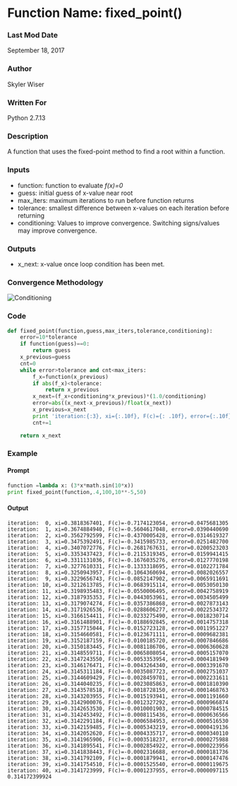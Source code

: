 # Function Name: fixed_point()

### Last Mod Date
September 18, 2017
### Author
Skyler Wiser
### Written For
Python 2.7.13
### Description
A function that uses the fixed-point method to find a root within a function.
### Inputs

* function: function to evaluate *f(x)=0*
* guess: initial guess of x-value near root
* max_iters: maximum iterations to run before function returns
* tolerance: smallest difference between x-values on each iteration before returning
* conditioning: Values to improve convergence. Switching signs/values may improve convergence.

### Outputs

* x_next: x-value once loop condition has been met.

### Convergence Methodology

![Conditioning](https://swiser.github.io/MATH4610/HW3/conditioning.png)

### Code

```python
def fixed_point(function,guess,max_iters,tolerance,conditioning):
    error=10*tolerance
    if function(guess)==0:
        return guess
    x_previous=guess
    cnt=0
    while error>tolerance and cnt<max_iters:
        f_x=function(x_previous)
        if abs(f_x)<tolerance:
            return x_previous
        x_next=(f_x+conditioning*x_previous)*(1.0/conditioning)
        error=abs((x_next-x_previous)/float(x_next))
        x_previous=x_next
        print 'iteration:{:3}, xi={:.10f}, F(c)={: .10f}, error={:.10f}'.format(cnt,x_previous,function(x_previous),error)
        cnt+=1

    return x_next
```

### Example
#### Prompt

```python
function =lambda x: (3*x*math.sin(10*x))
print fixed_point(function,.4,100,10**-5,50)
```

#### Output

```
iteration:  0, xi=0.3818367401, F(c)=-0.7174123054, error=0.0475681305
iteration:  1, xi=0.3674884940, F(c)=-0.5604617048, error=0.0390440690
iteration:  2, xi=0.3562792599, F(c)=-0.4370005428, error=0.0314619327
iteration:  3, xi=0.3475392491, F(c)=-0.3415985733, error=0.0251482700
iteration:  4, xi=0.3407072776, F(c)=-0.2681767631, error=0.0200523203
iteration:  5, xi=0.3353437423, F(c)=-0.2115319345, error=0.0159941415
iteration:  6, xi=0.3311131036, F(c)=-0.1676035276, error=0.0127770198
iteration:  7, xi=0.3277610331, F(c)=-0.1333318695, error=0.0102271784
iteration:  8, xi=0.3250943957, F(c)=-0.1064360694, error=0.0082026557
iteration:  9, xi=0.3229656743, F(c)=-0.0852147902, error=0.0065911691
iteration: 10, xi=0.3212613785, F(c)=-0.0683915114, error=0.0053050130
iteration: 11, xi=0.3198935483, F(c)=-0.0550006495, error=0.0042758919
iteration: 12, xi=0.3187935353, F(c)=-0.0443053961, error=0.0034505499
iteration: 13, xi=0.3179074274, F(c)=-0.0357386868, error=0.0027873143
iteration: 14, xi=0.3171926536, F(c)=-0.0288606277, error=0.0022534372
iteration: 15, xi=0.3166154411, F(c)=-0.0233275490, error=0.0018230714
iteration: 16, xi=0.3161488901, F(c)=-0.0188692845, error=0.0014757318
iteration: 17, xi=0.3157715044, F(c)=-0.0152723128, error=0.0011951227
iteration: 18, xi=0.3154660581, F(c)=-0.0123671111, error=0.0009682381
iteration: 19, xi=0.3152187159, F(c)=-0.0100185720, error=0.0007846686
iteration: 20, xi=0.3150183445, F(c)=-0.0081186706, error=0.0006360628
iteration: 21, xi=0.3148559711, F(c)=-0.0065808054, error=0.0005157070
iteration: 22, xi=0.3147243550, F(c)=-0.0053353954, error=0.0004181949
iteration: 23, xi=0.3146176471, F(c)=-0.0043264340, error=0.0003391670
iteration: 24, xi=0.3145311184, F(c)=-0.0035087723, error=0.0002751037
iteration: 25, xi=0.3144609429, F(c)=-0.0028459701, error=0.0002231611
iteration: 26, xi=0.3144040235, F(c)=-0.0023085863, error=0.0001810390
iteration: 27, xi=0.3143578518, F(c)=-0.0018728150, error=0.0001468763
iteration: 28, xi=0.3143203955, F(c)=-0.0015193941, error=0.0001191660
iteration: 29, xi=0.3142900076, F(c)=-0.0012327292, error=0.0000966874
iteration: 30, xi=0.3142653530, F(c)=-0.0010001903, error=0.0000784515
iteration: 31, xi=0.3142453492, F(c)=-0.0008115436, error=0.0000636566
iteration: 32, xi=0.3142291184, F(c)=-0.0006584953, error=0.0000516530
iteration: 33, xi=0.3142159485, F(c)=-0.0005343219, error=0.0000419136
iteration: 34, xi=0.3142052620, F(c)=-0.0004335717, error=0.0000340110
iteration: 35, xi=0.3141965906, F(c)=-0.0003518237, error=0.0000275988
iteration: 36, xi=0.3141895541, F(c)=-0.0002854922, error=0.0000223956
iteration: 37, xi=0.3141838443, F(c)=-0.0002316688, error=0.0000181736
iteration: 38, xi=0.3141792109, F(c)=-0.0001879941, error=0.0000147476
iteration: 39, xi=0.3141754510, F(c)=-0.0001525540, error=0.0000119675
iteration: 40, xi=0.3141723999, F(c)=-0.0001237955, error=0.0000097115
0.314172399924
```
